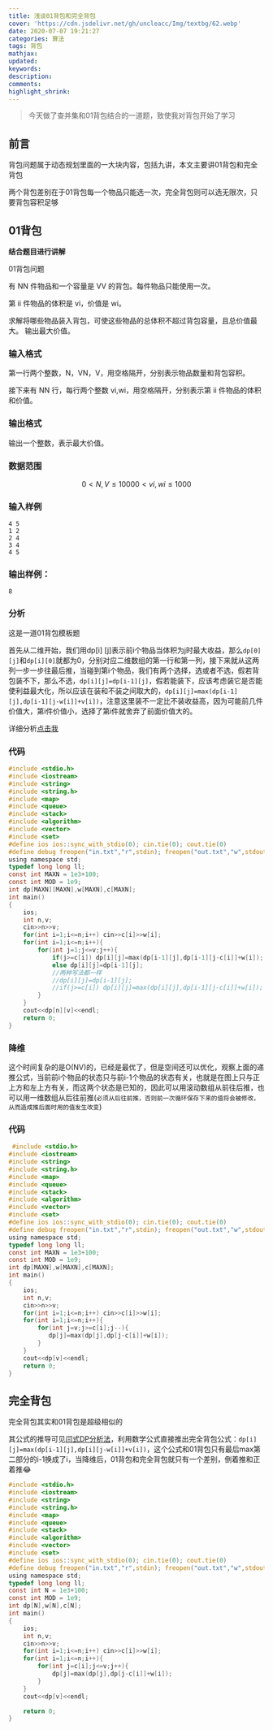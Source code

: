 ```yaml
---
title: 浅谈01背包和完全背包
cover: 'https://cdn.jsdelivr.net/gh/uncleacc/Img/textbg/62.webp'
date: 2020-07-07 19:21:27
categories: 算法
tags: 背包
mathjax: 
updated: 
keywords: 
description: 
comments: 
highlight_shrink: 
---
```


> 今天做了查并集和01背包结合的一道题，致使我对背包开始了学习

## 前言

背包问题属于动态规划里面的一大块内容，包括九讲，本文主要讲01背包和完全背包

两个背包差别在于01背包每一个物品只能选一次，完全背包则可以选无限次，只要背包容积足够

## 01背包

**结合题目进行讲解**

01背包问题

有 NN 件物品和一个容量是 VV 的背包。每件物品只能使用一次。

第 ii 件物品的体积是 vi，价值是 wi。

求解将哪些物品装入背包，可使这些物品的总体积不超过背包容量，且总价值最大。
输出最大价值。

### 输入格式

第一行两个整数，N，VN，V，用空格隔开，分别表示物品数量和背包容积。

接下来有 NN 行，每行两个整数 vi,wi，用空格隔开，分别表示第 ii 件物品的体积和价值。

### 输出格式

输出一个整数，表示最大价值。

### 数据范围

$$
0<N,V≤1000
0<vi,wi≤1000
$$

### 输入样例

```
4 5
1 2
2 4
3 4
4 5
```



### 输出样例：

```
8
```

### 分析

这是一道01背包模板题

首先从二维开始，我们用dp[i] [j]表示前i个物品当体积为j时最大收益，那么`dp[0][j]`和`dp[i][0]`就都为0，分别对应二维数组的第一行和第一列，接下来就从这两列一步一步往最后推，当碰到第i个物品，我们有两个选择，选或者不选，假若背包装不下，那么不选，`dp[i][j]=dp[i-1][j]`，假若能装下，应该考虑装它是否能使利益最大化，所以应该在装和不装之间取大的，`dp[i][j]=max(dp[i-1][j],dp[i-1][j-w[i]]+v[i])`，注意这里装不一定比不装收益高，因为可能前几件价值大，第i件价值小，选择了第i件就舍弃了前面价值大的。

详细分析[点击我](https://blog.csdn.net/qq_37767455/article/details/99086678)

### 代码

```c
#include <stdio.h>
#include <iostream>
#include <string>
#include <string.h>
#include <map>
#include <queue>
#include <stack>
#include <algorithm>
#include <vector>
#include <set>
#define ios ios::sync_with_stdio(0); cin.tie(0); cout.tie(0)
#define debug freopen("in.txt","r",stdin); freopen("out.txt","w",stdout)
using namespace std;
typedef long long ll;
const int MAXN = 1e3+100;
const int MOD = 1e9;
int dp[MAXN][MAXN],w[MAXN],c[MAXN]; 
int main()
{
    ios;
    int n,v;
    cin>>n>>v;
    for(int i=1;i<=n;i++) cin>>c[i]>>w[i];
    for(int i=1;i<=n;i++){
    	for(int j=1;j<=v;j++){
    		if(j>=c[i]) dp[i][j]=max(dp[i-1][j],dp[i-1][j-c[i]]+w[i]);
    		else dp[i][j]=dp[i-1][j];
            //两种写法都一样
    	    //dp[i][j]=dp[i-1][j];
    		//if(j>=c[i]) dp[i][j]=max(dp[i][j],dp[i-1][j-c[i]]+w[i]);            
		}
	}
	cout<<dp[n][v]<<endl;
	return 0;
} 

```

### 降维

这个时间复杂的是O(NV)的，已经是最优了，但是空间还可以优化，观察上面的递推公式，当前前i个物品的状态只与前i-1个物品的状态有关，也就是在图上只与正上方和左上方有关，而这两个状态是已知的，因此可以用滚动数组从前往后推，也可以用一维数组从后往前推(`必须从后往前推，否则前一次循环保存下来的值将会被修改，从而造成推后面时用的值发生改变`)

### 代码

```c
 #include <stdio.h>
#include <iostream>
#include <string>
#include <string.h>
#include <map>
#include <queue>
#include <stack>
#include <algorithm>
#include <vector>
#include <set>
#define ios ios::sync_with_stdio(0); cin.tie(0); cout.tie(0)
#define debug freopen("in.txt","r",stdin); freopen("out.txt","w",stdout)
using namespace std;
typedef long long ll;
const int MAXN = 1e3+100;
const int MOD = 1e9;
int dp[MAXN],w[MAXN],c[MAXN]; 
int main()
{
    ios;
    int n,v;
    cin>>n>>v;
    for(int i=1;i<=n;i++) cin>>c[i]>>w[i];
    for(int i=1;i<=n;i++){
    	for(int j=v;j>=c[i];j--){
    	   dp[j]=max(dp[j],dp[j-c[i]]+w[i]);
		}
	}
	cout<<dp[v]<<endl;
	return 0;
} 

```

## 完全背包

完全背包其实和01背包是超级相似的

其公式的推导可见[闫式DP分析法](https://www.acwing.com/video/945/)，利用数学公式直接推出完全背包公式：`dp[i][j]=max(dp[i-1][j],dp[i][j-w[i]]+v[i])`，这个公式和01背包只有最后max第二部分的i-1换成了i，当降维后，01背包和完全背包就只有一个差别，倒着推和正着推😂

```c
#include <stdio.h>
#include <iostream>
#include <string>
#include <string.h>
#include <map>
#include <queue>
#include <stack>
#include <algorithm>
#include <vector>
#include <set>
#define ios ios::sync_with_stdio(0); cin.tie(0); cout.tie(0)
#define debug freopen("in.txt","r",stdin); freopen("out.txt","w",stdout)
using namespace std;
typedef long long ll;
const int N = 1e3+100;
const int MOD = 1e9;
int dp[N],w[N],c[N]; 
int main()
{
    ios;
    int n,v;
    cin>>n>>v;
    for(int i=1;i<=n;i++) cin>>c[i]>>w[i];
    for(int i=1;i<=n;i++){
        for(int j=c[i];j<=v;j++){
            dp[j]=max(dp[j],dp[j-c[i]]+w[i]);
        }
    }
	cout<<dp[v]<<endl;

	return 0;
} 

```

